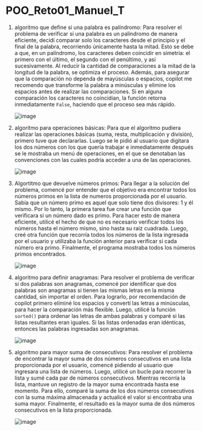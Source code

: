 # POO_Reto01_Manuel_T

1. algoritmo que define si una palabra es palíndromo: Para resolver el problema de verificar si una palabra es un palíndromo de manera eficiente, decidí comparar solo los caracteres desde el principio y el final de la palabra, recorriendo únicamente hasta la mitad. Esto se debe a que, en un palíndromo, los caracteres deben coincidir en simetría: el primero con el último, el segundo con el penúltimo, y así sucesivamente. Al reducir la cantidad de comparaciones a la mitad de la longitud de la palabra, se optimiza el proceso. Además, para asegurar que la comparación no dependa de mayúsculas o espacios, copilot me recomendo que transforme la palabra a minúsculas y elimine los espacios antes de realizar las comparaciones. Si en alguna comparación los caracteres no coincidian, la función retorna inmediatamente `False`, haciendo que el proceso sea más rápido. 

   ![image](https://github.com/user-attachments/assets/51ba9d06-c955-4217-ba1c-1d93e17f1750)


2. algoritmo para operaciones básicas: Para que el algoritmo pudiera realizar las operaciones básicas (suma, resta, multiplicación y división), primero tuve que declararlas. Luego se le pidió al usuario que digitara los dos números con los que quería trabajar e inmediatamente después se le mostraba un menú de operaciones, en el que se denotaban las convenciones con las cuales podría acceder a una de las operaciones.

    ![image](https://github.com/user-attachments/assets/08594f27-d1d4-4f02-9342-5c513647f9d5)


3. Algortitmo que devuelve números primos: Para llegar a la solución del problema, comencé por entender que el objetivo era encontrar todos los números primos en la lista de numeros proporcionada por el usuario. Sabía que un número primo es aquel que solo tiene dos divisores: 1 y él mismo. Por lo tanto, la primera tarea fue crear una función que verificara si un número dado es primo. Para hacer esto de manera eficiente, utilicé el hecho de que no es necesario verificar todos los números hasta el número mismo, sino hasta su raíz cuadrada. Luego, creé otra función que recorría todos los números de la lista ingresada por el usuario y utilizaba la función anterior para verificar si cada número era primo. Finalmente, el programa mostraba todos los números primos encontrados.

    ![image](https://github.com/user-attachments/assets/fb9dd369-8bad-4756-a955-84636ab4ca12)

4. algoritmo para definir anagramas: Para resolver el problema de verificar si dos palabras son anagramas, comencé por identificar que dos palabras son anagramas si tienen las mismas letras en la misma cantidad, sin importar el orden. Para lograrlo, por recomendación de copilot primero eliminé los espacios y convertí las letras a minúsculas, para hacer la comparación más flexible. Luego, utilicé la función `sorted()` para ordenar las letras de ambas palabras y comparé si las listas resultantes eran iguales. Si las listas ordenadas eran idénticas, entonces las palabras ingresadas son anagramas.

    ![image](https://github.com/user-attachments/assets/e7bfb0ec-3241-43cf-bd93-b836595ad198)

5. algoritmo para mayor suma de consecutivos: Para resolver el problema de encontrar la mayor suma de dos números consecutivos en una lista proporcionada por el usuario, comencé pidiendo al usuario que ingresara una lista de números. Luego, utilicé un bucle para recorrer la lista y sumé cada par de números consecutivos. Mientras recorría la lista, mantuve un registro de la mayor suma encontrada hasta ese momento. Para ello, comparé la suma de los dos números consecutivos con la suma máxima almacenada y actualicé el valor si encontraba una suma mayor. Finalmente, el resultado es la mayor suma de dos números consecutivos en la lista proporcionada.

    ![image](https://github.com/user-attachments/assets/2f05f0d0-c74b-42e1-978c-afba720e5d78)


    


